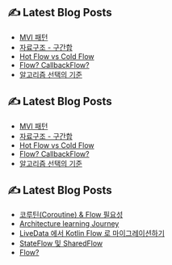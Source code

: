 <!--
<p align="center">
  <a href="https://github.com/freeskyES"><img alt="GitHub Status" src=https://github-readme-stats.vercel.app/api?username=freeskyES&hide=contribs&show_icons=true&include_all_commits=true&count_private=true"></a>
</p> 
-->

<!-- blog start -->
## ✍️ Latest Blog Posts

- [MVI 패턴](https://velog.io/@freesky/MVI-pattern)
- [자료구조 - 구간합](https://velog.io/@freesky/%EC%9E%90%EB%A3%8C%EA%B5%AC%EC%A1%B0-%EA%B5%AC%EA%B0%84%ED%95%A9)
- [Hot Flow vs Cold Flow](https://velog.io/@freesky/Hot-Flow-vs-Cold-Flow)
- [Flow? CallbackFlow?](https://velog.io/@freesky/Flow-CallbackFlow)
- [알고리즘 선택의 기준](https://velog.io/@freesky/%EC%95%8C%EA%B3%A0%EB%A6%AC%EC%A6%98-%EC%84%A0%ED%83%9D%EC%9D%98-%EA%B8%B0%EC%A4%80%EC%9D%80)
## ✍️ Latest Blog Posts

- [MVI 패턴](https://velog.io/@freesky/MVI-pattern)
- [자료구조 - 구간합](https://velog.io/@freesky/%EC%9E%90%EB%A3%8C%EA%B5%AC%EC%A1%B0-%EA%B5%AC%EA%B0%84%ED%95%A9)
- [Hot Flow vs Cold Flow](https://velog.io/@freesky/Hot-Flow-vs-Cold-Flow)
- [Flow? CallbackFlow?](https://velog.io/@freesky/Flow-CallbackFlow)
- [알고리즘 선택의 기준](https://velog.io/@freesky/%EC%95%8C%EA%B3%A0%EB%A6%AC%EC%A6%98-%EC%84%A0%ED%83%9D%EC%9D%98-%EA%B8%B0%EC%A4%80%EC%9D%80)
## ✍️ Latest Blog Posts

- [코루틴(Coroutine) & Flow 필요성](https://velog.io/@freesky/Coroutine-Flow-%ED%95%84%EC%9A%94%EC%84%B1)
- [Architecture learning Journey](https://velog.io/@freesky/Now-in-AndroidArchitecture-learning-Journey)
- [LiveData 에서 Kotlin Flow 로 마이그레이션하기](https://velog.io/@freesky/LiveData-%EC%97%90%EC%84%9C-Kotlin-Flow-%EB%A1%9C-%EB%A7%88%EC%9D%B4%EA%B7%B8%EB%A0%88%EC%9D%B4%EC%85%98%ED%95%98%EA%B8%B0)
- [StateFlow 및 SharedFlow](https://velog.io/@freesky/StateFlow-and-SharedFlow)
- [Flow?](https://velog.io/@freesky/Flow)
<!-- blog end -->
